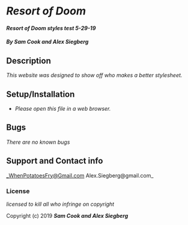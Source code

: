 # _Resort of Doom_

#### _Resort of Doom styles test 5-29-19_

#### _**By Sam Cook and Alex Siegberg**_

## Description
 _This website was designed to show off who makes a better stylesheet._

## Setup/Installation
* _Please open this file in a web browser._

## Bugs
_There are no known bugs_

## Support and Contact info
_WhenPotatoesFry@Gmail.com
Alex.Siegberg@gmail.com_

### License
*licensed to kill all who infringe on copyright*

Copyright (c) 2019 **_Sam Cook and Alex Siegberg_**
